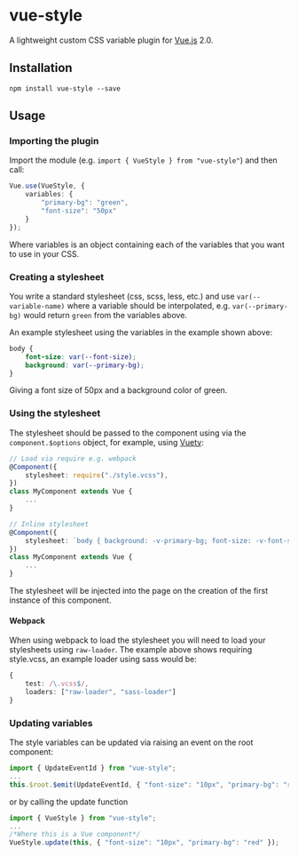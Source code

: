 # vue-style
A lightweight custom CSS variable plugin for [Vue.js](https://vuejs.org/) 2.0. 

## Installation

`npm install vue-style --save`

## Usage

### Importing the plugin

Import the module (e.g. `import { VueStyle } from "vue-style"`) and then call:

```typescript
Vue.use(VueStyle, {
    variables: {
        "primary-bg": "green",
        "font-size": "50px"
    }
});
```

Where variables is an object containing each of the variables that you want to use in your CSS.

### Creating a stylesheet

You write a standard stylesheet (css, scss, less, etc.) and use `var(--variable-name)` where a variable should be interpolated, e.g. `var(--primary-bg)` would return `green` from the variables above.

An example stylesheet using the variables in the example shown above:
```css
body {
    font-size: var(--font-size);
    background: var(--primary-bg);
}
```
Giving a font size of 50px and a background color of green.

### Using the stylesheet

The stylesheet should be passed to the component using via the `component.$options` object, for example, using [Vuety](https://github.com/strantr/vuety):
```typescript
// Load via require e.g. webpack
@Component({
    stylesheet: require("./style.vcss"),
})
class MyComponent extends Vue {
    ...
}

// Inline stylesheet
@Component({
    stylesheet: `body { background: -v-primary-bg; font-size: -v-font-size; }`,
})
class MyComponent extends Vue {
    ...
}
```
The stylesheet will be injected into the page on the creation of the first instance of this component.

#### Webpack
When using webpack to load the stylesheet you will need to load your stylesheets using `raw-loader`.
The example above shows requiring style.vcss, an example loader using sass would be:
```typescript
{
    test: /\.vcss$/,
    loaders: ["raw-loader", "sass-loader"]
}
```

### Updating variables

The style variables can be updated via raising an event on the root component:
```typescript
import { UpdateEventId } from "vue-style";
...
this.$root.$emit(UpdateEventId, { "font-size": "10px", "primary-bg": "red" });
```
or by calling the update function
```typescript
import { VueStyle } from "vue-style";
...
/*Where this is a Vue component*/
VueStyle.update(this, { "font-size": "10px", "primary-bg": "red" });
```